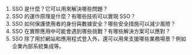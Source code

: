 1. SSO 是什麼？它可以用來解決哪些問題？
2. SSO 的運作原理是什麼？有哪些技術可以實現 SSO？
3. SSO 如何保護使用者的身份與數據安全？哪些安全措施可以減少風險？
4. SSO 在實際應用中可能會遇到哪些挑戰？有哪些解決方案可以應對？
5. SSO 除了用於網站和應用程式登入外，還可以用來支援哪些業務場景？例如企業內部系統集成等。